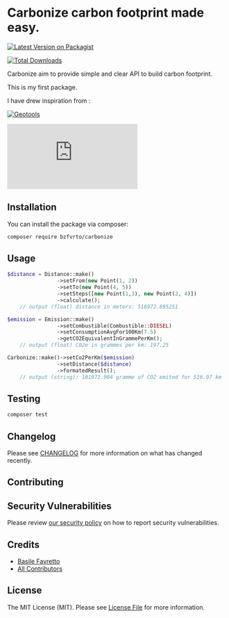 # Carbonize carbon footprint made easy.

[![Latest Version on Packagist](https://img.shields.io/packagist/v/bzfvrto/carbonize.svg?style=flat-square)](https://packagist.org/packages/bzfvrto/carbonize)
<!-- [![Tests](https://img.shields.io/github/actions/workflow/status/bzfvrto/carbonize/run-tests.yml?branch=main&label=tests&style=flat-square)](https://github.com/bzfvrto/carbonize/actions/workflows/run-tests.yml) -->
[![Total Downloads](https://img.shields.io/packagist/dt/bzfvrto/carbonize.svg?style=flat-square)](https://packagist.org/packages/bzfvrto/carbonize)

Carbonize aim to provide simple and clear API to build carbon footprint.

This is my first package.

I have drew inspiration from :

[![Geotools](https://github.com/thephpleague/geotools)](https://github.com/thephpleague/geotools)

[![Spatie php skeleton](https://github.com/spatie/package-skeleton-php/blob/main/README.md)](https://github.com/spatie/package-skeleton-php/blob/main/README.md)

## Installation

You can install the package via composer:

```bash
composer require bzfvrto/carbonize
```

## Usage

```php
$distance = Distance::make()
                ->setFrom(new Point(1, 2))
                ->setTo(new Point(4, 5))
                ->setSteps([new Point(1,3), new Point(2, 4)])
                ->calculate();
    // output (float) distance in meters: 516972.895251

$emission = Emission::make()
                ->setCombustible(Combustible::DIESEL)
                ->setConsumptionAvgFor100Km(7.5)
                ->getCO2EquivalentInGrammePerKm();
    // output (float) C02e in grammes per km: 197.25

Carbonize::make()->setCo2PerKm($emission)
                ->setDistance($distance)
                ->formatedResult();
    // output (string): 101972.904 gramme of CO2 emited for 516.97 km
```

## Testing

```bash
composer test
```

## Changelog

Please see [CHANGELOG](CHANGELOG.md) for more information on what has changed recently.

## Contributing

<!-- Please see [CONTRIBUTING](https://github.com/spatie/.github/blob/main/CONTRIBUTING.md) for details. -->

## Security Vulnerabilities

Please review [our security policy](../../security/policy) on how to report security vulnerabilities.

## Credits

- [Basile Favretto](https://github.com/bzfvrto)
- [All Contributors](../../contributors)

## License

The MIT License (MIT). Please see [License File](LICENSE.md) for more information.
